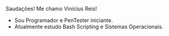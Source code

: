 Saudações! Me chamo Vinícius Reis!

- Sou Programador e PenTester iniciante.
- Atualmente estudo Bash Scripting e Sistemas Operacionais.
